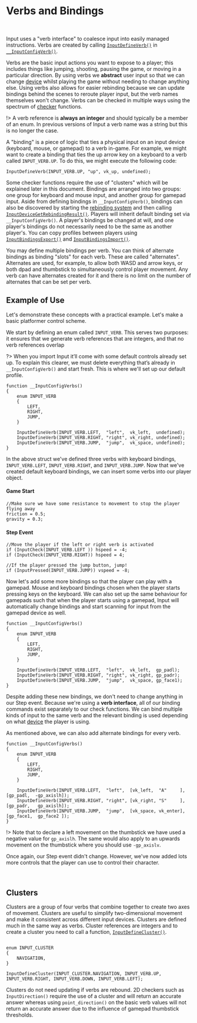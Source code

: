 # Verbs and Bindings

&nbsp;

Input uses a "verb interface" to coalesce input into easily managed instructions. Verbs are created by calling [`InputDefineVerb()`](Config?id=inputdefineverb) in [`__InputConfigVerb()`](Config?id=__inputconfigverb).

Verbs are the basic input actions you want to expose to a player; this includes things like jumping, shooting, pausing the game, or moving in a particular direction. By using verbs we **abstract** user input so that we can change [device](Devices) whilst playing the game without needing to change anything else. Using verbs also allows for easier rebinding because we can update bindings behind the scenes to reroute player input, but the verb names themselves won't change. Verbs can be checked in multiple ways using the spectrum of [checker](Functions-(Checkers)) functions.

!> A verb reference is **always an integer** and should typically be a member of an enum. In previous versions of Input a verb name was a string but this is no longer the case.

A "binding" is a piece of logic that ties a physical input on an input device (keyboard, mouse, or gamepad) to a verb in-game. For example, we might want to create a binding that ties the up arrow key on a keyboard to a verb called `INPUT_VERB.UP`. To do this, we might execute the following code:

```gml
InputDefineVerb(INPUT_VERB.UP, "up", vk_up, undefined);
``` 

Some checker functions require the use of "clusters" which will be explained later in this document. Bindings are arranged into two groups: one group for keyboard and mouse input, and another group for gamepad input. Aside from defining bindings in `__InputConfigVerb()`, bindings can also be discovered by starting the [rebinding system](Functions-(Rebinding)?id=devicesetrebinding) and then calling [`InputDeviceGetRebindingResult()`](Functions-(Rebinding)?id=devicegetrebindingresult). Players will inherit default binding set via `__InputConfigVerb()`. A player's bindings be changed at will, and one player's bindings do not necessarily need to be the same as another player's. You can copy profiles between players using [`InputBindingsExport()`](Functions-(Rebinding)?id=bindingsexport) and [`InputBindingsImport()`](Functions-(Rebinding)?id=bindingsimport).

You may define multiple bindings per verb. You can think of alternate bindings as binding "slots" for each verb. These are called "alternates". Alternates are used, for example, to allow both WASD and arrow keys, or both dpad and thumbstick to simultaneously control player movement. Any verb can have alternates created for it and there is no limit on the number of alternates that can be set per verb.

## Example of Use

Let's demonstrate these concepts with a practical example. Let's make a basic platformer control scheme.

We start by defining an enum called `INPUT_VERB`. This serves two purposes: it ensures that we generate verb references that are integers, and that no verb references overlap

?> When you import Input it’ll come with some default controls already set up. To explain this clearer, we must delete everything that’s already in `__InputConfigVerb()` and start fresh. This is where we'll set up our default profile.

```gml
function __InputConfigVerbs()
{
    enum INPUT_VERB
    {
        LEFT,
        RIGHT,
        JUMP,
    }
    
    InputDefineVerb(INPUT_VERB.LEFT,  "left",  vk_left,  undefined);
    InputDefineVerb(INPUT_VERB.RIGHT, "right", vk_right, undefined);
    InputDefineVerb(INPUT_VERB.JUMP,  "jump",  vk_space, undefined);
}
```

In the above struct we've defined three verbs with keyboard bindings, `INPUT_VERB.LEFT`, `INPUT_VERB.RIGHT`, and `INPUT_VERB.JUMP`. Now that we've created default keyboard bindings, we can insert some verbs into our player object.

<!-- tabs:start -->
#### **Game Start**
```gml
//Make sure we have some resistance to movement to stop the player flying away
friction = 0.5;
gravity = 0.3;
```
#### **Step Event**
```gml
//Move the player if the left or right verb is activated
if (InputCheck(INPUT_VERB.LEFT )) hspeed = -4;
if (InputCheck(INPUT_VERB.RIGHT)) hspeed = 4;

//If the player pressed the jump button, jump!
if (InputPressed(INPUT_VERB.JUMP)) vspeed = -8;
```
<!-- tabs:end -->

Now let's add some more bindings so that the player can play with a gamepad. Mouse and keyboard bindings chosen when the player starts pressing keys on the keyboard. We can also set up the same behaviour for gamepads such that when the player starts using a gamepad, Input will automatically change bindings and start scanning for input from the gamepad device as well.

```gml
function __InputConfigVerbs()
{
    enum INPUT_VERB
    {
        LEFT,
        RIGHT,
        JUMP,
    }
    
    InputDefineVerb(INPUT_VERB.LEFT,  "left",  vk_left,  gp_padl);
    InputDefineVerb(INPUT_VERB.RIGHT, "right", vk_right, gp_padr);
    InputDefineVerb(INPUT_VERB.JUMP,  "jump",  vk_space, gp_face1);
}
```

Despite adding these new bindings, we don't need to change anything in our Step event. Because we're using a **verb interface**, all of our binding commands exist separately to our check functions. We can bind multiple kinds of input to the same verb and the relevant binding is used depending on what [device](Devices) the player is using.

As mentioned above, we can also add alternate bindings for every verb.

```gml
function __InputConfigVerbs()
{
    enum INPUT_VERB
    {
        LEFT,
        RIGHT,
        JUMP,
    }
    
    InputDefineVerb(INPUT_VERB.LEFT,  "left",  [vk_left,  "A"     ], [gp_padl,  -gp_axislh]);
    InputDefineVerb(INPUT_VERB.RIGHT, "right", [vk_right, "S"     ], [gp_padr,   gp_axislh]);
    InputDefineVerb(INPUT_VERB.JUMP,  "jump",  [vk_space, vk_enter], [gp_face1,  gp_face2 ]);
}
```

!> Note that to declare a left movement on the thumbstick we have used a negative value for `gp_axislh`. The same would also apply to an upwards movement on the thumbstick where you should use `-gp_axislv`.

Once again, our Step event didn't change. However, we've now added lots more controls that the player can use to control their character.

&nbsp;

## Clusters

Clusters are a group of four verbs that combine together to create two axes of movement. Clusters are useful to simplify two-dimensional movement and make it consistent across different input devices. Clusters are defined much in the same way as verbs. Cluster references are integers and to create a cluster you need to call a function, [`InputDefineCluster()`](Config?id=inputdefinecluster).

```gml

enum INPUT_CLUSTER
{
    NAVIGATION,
}

InputDefineCluster(INPUT_CLUSTER.NAVIGATION, INPUT_VERB.UP, INPUT_VERB.RIGHT, INPUT_VERB.DOWN, INPUT_VERB.LEFT);
```

Clusters do not need updating if verbs are rebound. 2D checkers such as `InputDirection()` require the use of a cluster and will return an accurate answer whereas using `point_direction()` on the basic verb values will not return an accurate answer due to the influence of gamepad thumbstick thresholds.